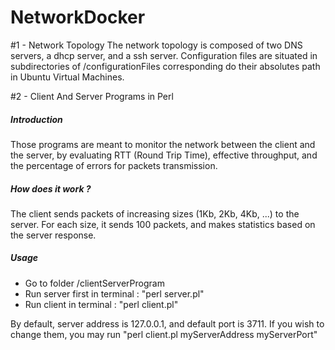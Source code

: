 NetworkDocker
=============

#1 - Network Topology
The network topology is composed of two DNS servers, a dhcp server, and a ssh server. Configuration files are situated in subdirectories of /configurationFiles corresponding do their absolutes path in Ubuntu Virtual Machines.

#2 - Client And Server Programs in Perl

##### Introduction
Those programs are meant to monitor the network between the client and the server, by evaluating RTT (Round Trip Time), effective throughput, and the percentage of errors for packets transmission.

##### How does it work ?
The client sends packets of increasing sizes (1Kb, 2Kb, 4Kb, ...) to the server. For each size, it sends 100 packets, and makes statistics based on the server response.

##### Usage
- Go to folder /clientServerProgram
- Run server first in terminal : "perl server.pl"
- Run client in terminal : "perl client.pl"

By default, server address is 127.0.0.1, and default port is 3711. If you wish to change them, you may run "perl client.pl myServerAddress myServerPort"